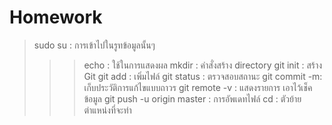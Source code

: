 # Homework
> sudo su : การเข้าไปในรูทข้อมูลนั้นๆ 
>>> echo : ใช้ในการแสดงผล
>>> mkdir : คำสั่งสร้าง directory 
>>> git  init : สร้าง Git 
>>> git add : เพิ่มไฟล์
>>> git status : ตรวจสอบสถานะ
>>> git commit -m: เก็บประวัติการแก้ไขแบบถาวร
>>> git remote -v : แสดงรายการ เอาไว้เช็คข้อมูล
>>> git push -u origin master : การอัพเดทไฟล์
>>> cd : ตัวย้ายตำแหน่งที่จะทำ

